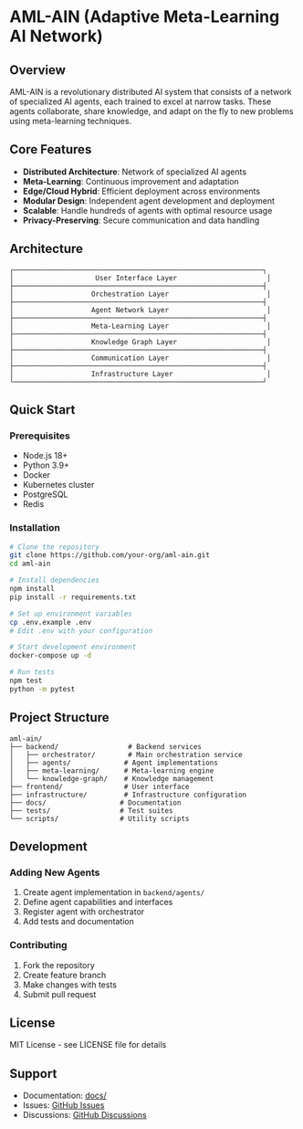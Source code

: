 # AML-AIN (Adaptive Meta-Learning AI Network)

## Overview

AML-AIN is a revolutionary distributed AI system that consists of a network of specialized AI agents, each trained to excel at narrow tasks. These agents collaborate, share knowledge, and adapt on the fly to new problems using meta-learning techniques.

## Core Features

- **Distributed Architecture**: Network of specialized AI agents
- **Meta-Learning**: Continuous improvement and adaptation
- **Edge/Cloud Hybrid**: Efficient deployment across environments
- **Modular Design**: Independent agent development and deployment
- **Scalable**: Handle hundreds of agents with optimal resource usage
- **Privacy-Preserving**: Secure communication and data handling

## Architecture

```
┌─────────────────────────────────────────────────────────────┐
│                    User Interface Layer                      │
├─────────────────────────────────────────────────────────────┤
│                   Orchestration Layer                        │
├─────────────────────────────────────────────────────────────┤
│                   Agent Network Layer                        │
├─────────────────────────────────────────────────────────────┤
│                   Meta-Learning Layer                        │
├─────────────────────────────────────────────────────────────┤
│                   Knowledge Graph Layer                      │
├─────────────────────────────────────────────────────────────┤
│                   Communication Layer                        │
├─────────────────────────────────────────────────────────────┤
│                   Infrastructure Layer                       │
└─────────────────────────────────────────────────────────────┘
```

## Quick Start

### Prerequisites

- Node.js 18+
- Python 3.9+
- Docker
- Kubernetes cluster
- PostgreSQL
- Redis

### Installation

```bash
# Clone the repository
git clone https://github.com/your-org/aml-ain.git
cd aml-ain

# Install dependencies
npm install
pip install -r requirements.txt

# Set up environment variables
cp .env.example .env
# Edit .env with your configuration

# Start development environment
docker-compose up -d

# Run tests
npm test
python -m pytest
```

## Project Structure

```
aml-ain/
├── backend/                 # Backend services
│   ├── orchestrator/        # Main orchestration service
│   ├── agents/             # Agent implementations
│   ├── meta-learning/      # Meta-learning engine
│   └── knowledge-graph/    # Knowledge management
├── frontend/               # User interface
├── infrastructure/         # Infrastructure configuration
├── docs/                  # Documentation
├── tests/                 # Test suites
└── scripts/               # Utility scripts
```

## Development

### Adding New Agents

1. Create agent implementation in `backend/agents/`
2. Define agent capabilities and interfaces
3. Register agent with orchestrator
4. Add tests and documentation

### Contributing

1. Fork the repository
2. Create feature branch
3. Make changes with tests
4. Submit pull request

## License

MIT License - see LICENSE file for details

## Support

- Documentation: [docs/](docs/)
- Issues: [GitHub Issues](https://github.com/your-org/aml-ain/issues)
- Discussions: [GitHub Discussions](https://github.com/your-org/aml-ain/discussions) 